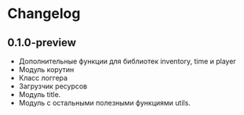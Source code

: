 # Changelog

## 0.1.0-preview

- Дополнительные функции для библиотек inventory, time и player
- Модуль корутин
- Класс логгера
- Загрузчик ресурсов
- Модуль title.
- Модуль с остальными полезными функциями utils.